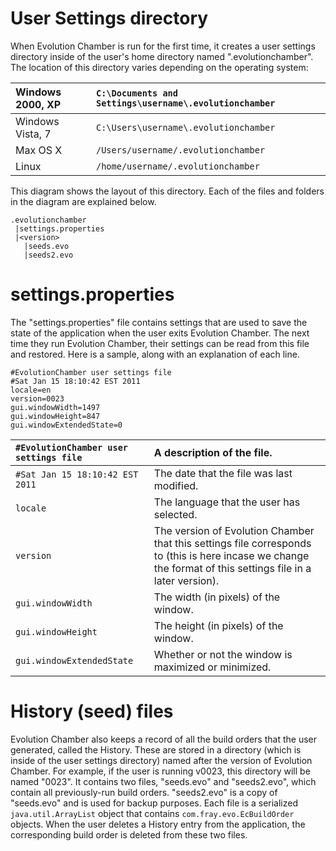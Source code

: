 # User Settings directory #

When Evolution Chamber is run for the first time, it creates a user settings directory inside of the user's home directory named ".evolutionchamber".  The location of this directory varies depending on the operating system:

| Windows 2000, XP | `C:\Documents and Settings\username\.evolutionchamber` |
|:-----------------|:-------------------------------------------------------|
| Windows Vista, 7 | `C:\Users\username\.evolutionchamber`                  |
| Max OS X         | `/Users/username/.evolutionchamber`                    |
| Linux            | `/home/username/.evolutionchamber`                     |

This diagram shows the layout of this directory.  Each of the files and folders in the diagram are explained below.

```
.evolutionchamber
 |settings.properties
 |<version>
   |seeds.evo
   |seeds2.evo
```

# settings.properties #

The "settings.properties" file contains settings that are used to save the state of the application when the user exits Evolution Chamber.  The next time they run Evolution Chamber, their settings can be read from this file and restored.  Here is a sample, along with an explanation of each line.

```
#EvolutionChamber user settings file
#Sat Jan 15 18:10:42 EST 2011
locale=en
version=0023
gui.windowWidth=1497
gui.windowHeight=847
gui.windowExtendedState=0
```

| `#EvolutionChamber user settings file` | A description of the file. |
|:---------------------------------------|:---------------------------|
| `#Sat Jan 15 18:10:42 EST 2011`        | The date that the file was last modified. |
| `locale`                               | The language that the user has selected. |
| `version`                              | The version of Evolution Chamber that this settings file corresponds to (this is here incase we change the format of this settings file in a later version). |
| `gui.windowWidth`                      | The width (in pixels) of the window. |
| `gui.windowHeight`                     | The height (in pixels) of the window. |
| `gui.windowExtendedState`              | Whether or not the window is maximized or minimized. |

# History (seed) files #

Evolution Chamber also keeps a record of all the build orders that the user generated, called the History.  These are stored in a directory (which is inside of the user settings directory) named after the version of Evolution Chamber.  For example, if the user is running v0023, this directory will be named "0023".  It contains two files, "seeds.evo" and "seeds2.evo", which contain all previously-run build orders.  "seeds2.evo" is a copy of "seeds.evo" and is used for backup purposes.  Each file is a serialized `java.util.ArrayList` object that contains `com.fray.evo.EcBuildOrder` objects.  When the user deletes a History entry from the application, the corresponding build order is deleted from these two files.